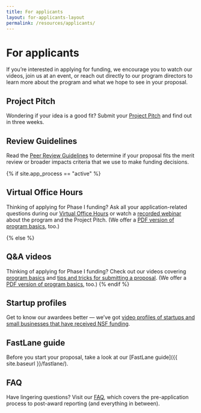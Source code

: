 ```yaml
---
title: For applicants
layout: for-applicants-layout
permalink: /resources/applicants/
---
```


# For applicants

If you’re interested in applying for funding, we encourage you to watch our videos, join us at an event, or reach out directly to our program directors to learn more about the program and what we hope to see in your proposal. 

## Project Pitch

Wondering if your idea is a good fit? Submit your [Project Pitch]({{site.baseurl}}/project-pitch/) and find out in three weeks.

## Review Guidelines

Read the [Peer Review Guidelines](https://seedfund.nsf.gov/resources/review/peer-review/) to determine if your proposal fits the merit review or broader impacts criteria that we use to make funding decisions.

{% if site.app_process == "active" %}
## Virtual Office Hours

Thinking of applying for Phase I funding? Ask all your application-related questions during our [Virtual Office Hours](https://seedfund.nsf.gov/events/) or watch a [recorded webinar](https://youtu.be/nBJsCt28ip0) about the program and the Project Pitch. (We offer a [PDF version of program basics]({{site.baseurl}}/assets/files/press/overview2019.pdf), too.)

{% else %}
## Q&A videos

Thinking of applying for Phase I funding? Check out our videos covering [program basics](https://youtu.be/nBJsCt28ip0) and [tips and tricks for submitting a proposal](https://youtu.be/kpK24Uqto14). (We offer a [PDF version of program basics](https://www.nsf.gov/eng/iip/sbir/documents/About_NSF_SBIR_STTR.pdf), too.)
{% endif %}

## Startup profiles

Get to know our awardees better — we’ve got [video profiles of startups and small businesses that have received NSF funding](https://www.youtube.com/playlist?list=PLGhBP1C7iCOkPp8yv2I3ZGk16LiMIiikb).

## FastLane guide

Before you start your proposal, take a look at our [FastLane guide]({{ site.baseurl }}/fastlane/). 

## FAQ

Have lingering questions? Visit our [FAQ](https://www.nsf.gov/publications/pub_summ.jsp?ods_key=nsf19047), which covers the pre-application process to post-award reporting (and everything in between).
